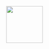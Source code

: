 <div id="header" align="center">
  <img src="https://giphy.com/embed/xT9IgzoKnwFNmISR8I" width="100"/>
</div>

